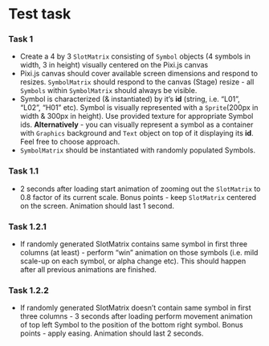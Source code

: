 # Test task

### Task 1

- Create a 4 by 3 `SlotMatrix` consisting of `Symbol` objects (4 symbols in width, 3 in height) visually centered on the Pixi.js canvas
- Pixi.js canvas should cover available screen dimensions and respond to resizes. `SymbolMatrix` should respond to the canvas (Stage) resize - all `Symbols` within `SymbolMatrix` should always be visible.
- Symbol is characterized (& instantiated) by it’s **id** (string, i.e. “L01”, “L02”, “H01” etc). Symbol is visually represented with a `Sprite`(200px in width & 300px in height). Use provided texture for appropriate Symbol ids. **Alternatively** - you can visually represent a symbol as a container with `Graphics` background and `Text` object on top of it displaying its **id**. Feel free to choose approach.
- `SymbolMatrix` should be instantiated with randomly populated Symbols.

### Task 1.1

- 2 seconds after loading start animation of zooming out the `SlotMatrix` to 0.8 factor of its current scale. Bonus points - keep `SlotMatrix` centered on the screen. Animation should last 1 second.

### Task 1.2.1

- If randomly generated SlotMatrix contains same symbol in first three columns (at least) - perform “win” animation on those symbols (i.e. mild scale-up on each symbol, or alpha change etc). This should happen after all previous animations are finished.

### Task 1.2.2

- If randomly generated SlotMatrix doesn’t contain same symbol in first three columns - 3 seconds after loading perform movement animation of top left Symbol to the position of the bottom right symbol. Bonus points - apply easing. Animation should last 2 seconds.
